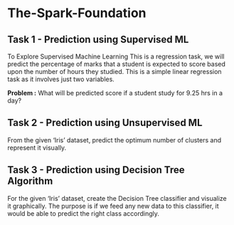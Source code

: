 # The-Spark-Foundation

## Task 1 - Prediction using Supervised ML
To Explore Supervised Machine Learning
This is a regression task, we will predict the percentage of marks that a student is expected to score based upon the number of hours they studied. This is a simple linear regression task as it involves just two variables.

**Problem :** What will be predicted score if a student study for 9.25 hrs in a day?

## Task 2 - Prediction using Unsupervised ML
From the given ‘Iris’ dataset, predict the optimum number of clusters and represent it visually.

## Task 3 - Prediction using Decision Tree Algorithm
For the given ‘Iris’ dataset, create the Decision Tree classifier and visualize it graphically. The purpose is if we feed any new data to this classifier, it would be able to predict the right class accordingly.
